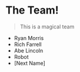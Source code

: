 # The Team!

> This is a magical team

* Ryan Morris
* Rich Farrell
* Abe Lincoln
* Robot
* [Next Name]
